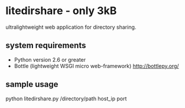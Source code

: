 litedirshare - only 3kB
=======================
ultralightweight web application for directory sharing.

system requirements
-------------------
* Python version 2.6 or greater
* Bottle (lightweight WSGI micro web-framework) http://bottlepy.org/

sample usage
------------
python litedirshare.py /directory/path host_ip port
